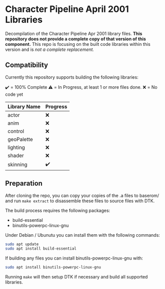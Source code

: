 # Character Pipeline April 2001 Libraries

Decompilation of the Character Pipeline Apr 2001 library files. **This repository does not provide a complete copy of that version of this component.** This repo is focusing on the built code libraries within this version and is *not a complete replacement.*

## Compatibility

Currently this repository supports building the following libraries:

:heavy_check_mark: = 100% Complete
:warning: = In Progress, at least 1 or more files done.
:x: = No code yet

| Library Name | Progress |
| ------------ | ---------- |
| actor        | :x: |
| anim         | :x: |
| control      | :x: |
| geoPalette   | :x: |
| lighting     | :x: |
| shader       | :x: |
| skinning     | :heavy_check_mark: |

## Preparation

After cloning the repo, you can copy your copies of the .a files to baserom/ and run `make extract` to disassemble these files to source files with DTK.

The build process requires the following packages:

- build-essential
- binutils-powerpc-linux-gnu

Under Debian / Ubunutu you can install them with the following commands:

```bash
sudo apt update
sudo apt install build-essential
```

If building any files you can install binutils-powerpc-linux-gnu with:

```bash
sudo apt install binutils-powerpc-linux-gnu
```

Running `make` will then setup DTK if necessary and build all supported libraries.
